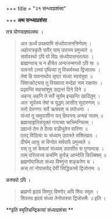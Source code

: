+++
title = "२१ सन्ध्याप्रशंसा"

+++
**अथ सन्ध्याप्रशंसा**

तत्र योगयाज्ञवल्क्यः ।

> अत ऊर्ध्वं प्रवक्ष्यामि संध्योपासननिर्णयम् ।  
> अहोरात्रकृतैः पापैर् याम् उपास्य प्रमुच्यते ॥  
> सर्वावस्थो ऽपि यो विप्रः संध्योपासनतत्परः ।  
> ब्राह्मण्याच् च न हीयेत अन्यजन्मगतो ऽपि सः ॥  
> यावन्तो ऽस्यां पृथिव्यां तु विकर्मस्था द्विजातयः ।  
> तेषां हि पावनार्थाय सृष्टा संध्या स्वयंभुवा ॥  
> त्रिंशत्कोट्यस् तु विख्याता मन्देहा नाम राक्षसाः ।  
> प्रद्रवन्ति सहस्रांशुम् उद्यन्तं दिने दिने ॥  
> अहन्य् अहनि ते सर्वे सूर्यम् इच्छन्ति खादितुम् ।  
> अतः सूर्यस्य तेषां च युद्धम् आसीत् सुदारुणम् ॥  
> ततो देवगणाः सर्वे ऋषयश् च तपोधनाः ।  
> संध्यां तु समुपासीना यत् क्षिपन्त्य् अन्वहं जलम् ॥  
> ब्रह्मव्याहृतिसंयुक्तं गायत्र्या चाभिमन्त्रितम् ।  
> दह्यन्ते तेन ते दैत्या वज्रीभूतेन वारिणा ॥  
> एतद् विदित्वा यः संध्याम् उपास्ते संशितव्रतः ।  
> दीर्घम् आयुः स विन्देत सर्वपापैः प्रमुच्यते ॥  
> यस् तु तां केवलां संध्याम् उपासीत स पुण्यभाक् ।  
> ताम् परित्यज्य कर्माणि कुर्वन्न् आप्नोति किल्बिषम् ॥  
> ब्रह्मणोपासिता संध्या विष्णुना शङ्करेण च ।  
> कस् तां नोपासयेद् देवीं सिद्धिकामो द्विजोत्तमः ॥

कश्यपो ऽपि ।

> ब्रह्मणो हृदयं विष्णुर् विष्णोर् अपि शिवः स्मृतः ।  
> शिवस्य हृदयं संध्या तेनोपास्या द्विजोत्तमैः ॥ इति ।

**इति स्मृतिचन्द्रिकायां संध्याप्रशंसा **

